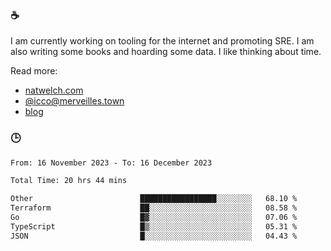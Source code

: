 ### ☕

I am currently working on tooling for the internet and promoting SRE. I am also writing some books and hoarding some data. I like thinking about time. 

Read more:

 - [natwelch.com](https://natwelch.com)
 - [@icco@merveilles.town](https://merveilles.town/@icco)
 - [blog](https://writing.natwelch.com)

### 🕒

<!--START_SECTION:waka-->

```txt
From: 16 November 2023 - To: 16 December 2023

Total Time: 20 hrs 44 mins

Other                        █████████████████░░░░░░░░   68.10 %
Terraform                    ██░░░░░░░░░░░░░░░░░░░░░░░   08.58 %
Go                           █▓░░░░░░░░░░░░░░░░░░░░░░░   07.06 %
TypeScript                   █▒░░░░░░░░░░░░░░░░░░░░░░░   05.31 %
JSON                         █░░░░░░░░░░░░░░░░░░░░░░░░   04.43 %
```

<!--END_SECTION:waka-->
